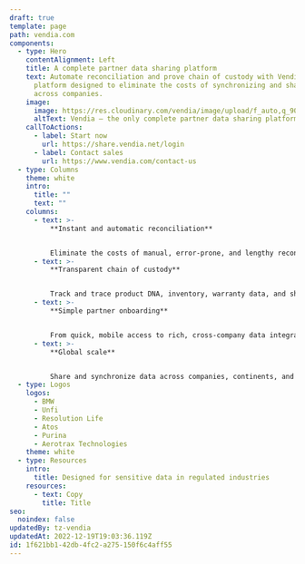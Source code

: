 ```yaml
---
draft: true
template: page
path: vendia.com
components:
  - type: Hero
    contentAlignment: Left
    title: A complete partner data sharing platform
    text: Automate reconciliation and prove chain of custody with Vendia’s low code
      platform designed to eliminate the costs of synchronizing and sharing data
      across companies.
    image:
      image: https://res.cloudinary.com/vendia/image/upload/f_auto,q_90/v1666829792/user-images.githubusercontent.com..107442245..198142583-7df66b47-19d7-404f-a78e-8b0443f57804.png
      altText: Vendia – the only complete partner data sharing platform.
    callToActions:
      - label: Start now
        url: https://share.vendia.net/login
      - label: Contact sales
        url: https://www.vendia.com/contact-us
  - type: Columns
    theme: white
    intro:
      title: ""
      text: ""
    columns:
      - text: >-
          **Instant and automatic reconciliation**


          Eliminate the costs of manual, error-prone, and lengthy reconciliation from partner data. Vendia offers real-time reconciliation with an accurate, trusted source of truth.
      - text: >-
          **Transparent chain of custody**


          Track and trace product DNA, inventory, warranty data, and shipping information across supply chain partners. Vendia provides a fully auditable, versioned, and immutable source of truth across partners.
      - text: >-
          **Simple partner onboarding**


          From quick, mobile access to rich, cross-company data integrations, Vendia’s platform makes it easy to connect partners—without costly integration development and maintenance.
      - text: >-
          **Global scale**


          Share and synchronize data across companies, continents, and clouds with high throughput, low latency, fault tolerance, and disaster recovery built-in.
  - type: Logos
    logos:
      - BMW
      - Unfi
      - Resolution Life
      - Atos
      - Purina
      - Aerotrax Technologies
    theme: white
  - type: Resources
    intro:
      title: Designed for sensitive data in regulated industries
    resources:
      - text: Copy
        title: Title
seo:
  noindex: false
updatedBy: tz-vendia
updatedAt: 2022-12-19T19:03:36.119Z
id: 1f621bb1-42db-4fc2-a275-150f6c4aff55
---
```

